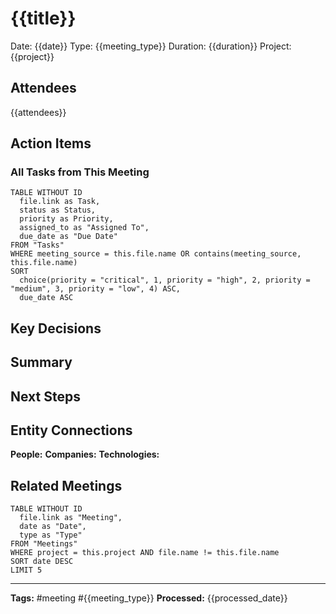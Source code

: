 # {{title}}

Date: {{date}}
Type: {{meeting_type}}
Duration: {{duration}}
Project: {{project}}

## Attendees
{{attendees}}

## Action Items
<!-- Auto-populated with task links by meeting processor -->

### All Tasks from This Meeting
```dataview
TABLE WITHOUT ID
  file.link as Task,
  status as Status,
  priority as Priority,
  assigned_to as "Assigned To",
  due_date as "Due Date"
FROM "Tasks"
WHERE meeting_source = this.file.name OR contains(meeting_source, this.file.name)
SORT 
  choice(priority = "critical", 1, priority = "high", 2, priority = "medium", 3, priority = "low", 4) ASC,
  due_date ASC
```

## Key Decisions
<!-- Key decisions made during this meeting -->

## Summary
<!-- Meeting summary and key points -->

## Next Steps
<!-- Follow-up actions and next meeting plans -->

## Entity Connections
**People:** 
**Companies:** 
**Technologies:** 

## Related Meetings
```dataview
TABLE WITHOUT ID
  file.link as "Meeting",
  date as "Date",
  type as "Type"
FROM "Meetings"
WHERE project = this.project AND file.name != this.file.name
SORT date DESC
LIMIT 5
```

---
**Tags:** #meeting #{{meeting_type}}
**Processed:** {{processed_date}}